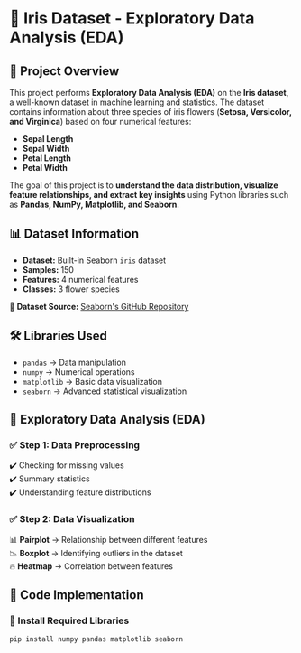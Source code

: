 
# 🌸 Iris Dataset - Exploratory Data Analysis (EDA)

## 📌 Project Overview  
This project performs **Exploratory Data Analysis (EDA)** on the **Iris dataset**, a well-known dataset in machine learning and statistics. The dataset contains information about three species of iris flowers (**Setosa, Versicolor, and Virginica**) based on four numerical features:

- **Sepal Length**
- **Sepal Width**
- **Petal Length**
- **Petal Width**

The goal of this project is to **understand the data distribution, visualize feature relationships, and extract key insights** using Python libraries such as **Pandas, NumPy, Matplotlib, and Seaborn**.


## 📊 Dataset Information  
- **Dataset:** Built-in Seaborn `iris` dataset  
- **Samples:** 150  
- **Features:** 4 numerical features  
- **Classes:** 3 flower species  

🔗 **Dataset Source:** [Seaborn's GitHub Repository](https://github.com/mwaskom/seaborn-data)  


## 🛠️ Libraries Used  
- `pandas` → Data manipulation  
- `numpy` → Numerical operations  
- `matplotlib` → Basic data visualization  
- `seaborn` → Advanced statistical visualization  


## 📌 Exploratory Data Analysis (EDA)  

### ✅ Step 1: Data Preprocessing  
✔️ Checking for missing values  
✔️ Summary statistics  
✔️ Understanding feature distributions  

### ✅ Step 2: Data Visualization  
📊 **Pairplot** → Relationship between different features  
📉 **Boxplot** → Identifying outliers in the dataset  
🔥 **Heatmap** → Correlation between features  


## 🚀 Code Implementation  

### 🔹 Install Required Libraries  
```bash
pip install numpy pandas matplotlib seaborn
